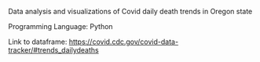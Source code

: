 Data analysis and visualizations of Covid daily death trends in Oregon state 

Programming Language: Python

Link to dataframe: https://covid.cdc.gov/covid-data-tracker/#trends_dailydeaths
